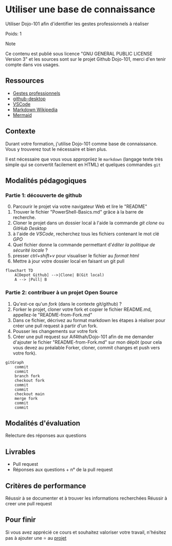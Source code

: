 # Utiliser une base de connaissance

Utiliser Dojo-101 afin d'identifier les gestes professionnels à réaliser

Poids: 1

> [!NOTE]
> Ce contenu est publié sous licence "GNU GENERAL PUBLIC LICENSE Version 3" et les sources sont sur le projet Github Dojo-101, merci d'en tenir compte dans vos usages.

## Ressources

* [Gestes professionnels](https://github.com/Aif4thah/Dojo-101)
* [github-desktop](https://desktop.github.com/)
* [VSCode](https://code.visualstudio.com/)
* [Markdown Wikipedia](https://fr.wikipedia.org/wiki/Markdown)
* [Mermaid](https://mermaid.live/)

## Contexte

Durant votre formation, j'utilise Dojo-101 comme base de connaissance. Vous y trouverez tout le nécessaire et bien plus.

Il est nécessaire que vous vous appropriiez le `markdown` (langage texte très simple qui se convertit facilement en HTML) et quelques commandes `git`

## Modalités pédagogiques

### Partie 1: découverte de github

0. Parcourir le projet via votre navigateur Web et lire le "README"
1. Trouver le fichier "PowerShell-Basics.md" grâce à la barre de recherche.
2. Cloner le projet dans un dossier local à l'aide la commande *git clone* ou *GitHub Desktop*
3. à l'aide de *VSCode*, recherchez tous les fichiers contenant le mot clé *GPO*
4. Quel fichier donne la commande permettant d'*éditer la politique de sécurité locale* ?
5. presser *ctrl+shift+v* pour visualiser le fichier au *format html*
6. Mettre à jour votre dossier local en faisant un git pull

```mermaid
flowchart TD
    A[Depot Github] -->|Clone| B(Git local)
    A --> |Pull| B
```

### Partie 2: contribuer à un projet Open Source

1. Qu'est-ce qu'un *fork* (dans le contexte git/github) ?
2. Forker le projet, cloner votre fork et copier le fichier README.md, appellez-le "README-from-Fork.md"
3. Dans ce fichier, décrivez au format markdown les étapes à réaliser pour créer une pull request à partir d'un fork.
4. Pousser les changements sur votre fork
5. Créer une pull request sur Aif4thah/Dojo-101 afin de me demander d'ajouter le fichier "README-from-Fork.md" sur mon dépôt (pour cela vous devez au préalable Forker, cloner, commit changes et push vers votre fork).

```mermaid
gitGraph
    commit
    commit
    branch fork
    checkout fork
    commit
    commit
    checkout main
    merge fork
    commit
    commit
```

## Modalités d'évaluation

Relecture des réponses aux questions

## Livrables

* Pull request
* Réponses aux questions + n° de la pull request

## Critères de performance

Réussir à se documenter et à trouver les informations recherchées
Réussir à creer une pull request

## Pour finir

Si vous avez apprécié ce cours et souhaitez valoriser votre travail, n'hésitez pas à ajouter une ⭐ au [projet](https://github.com/Aif4thah/Dojo-101)
